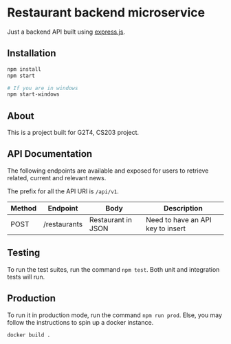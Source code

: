 # Restaurant backend microservice

Just a backend API built using [express.js](https://expressjs.com/).

## Installation

```bash
npm install
npm start

# If you are in windows
npm start-windows
```

## About

This is a project built for G2T4, CS203 project.

## API Documentation

The following endpoints are available and exposed for users to retrieve related, current and relevant news.

The prefix for all the API URI is `/api/v1`.

| Method | Endpoint     | Body               | Description                       |
| ------ | ------------ | ------------------ | --------------------------------- |
| POST   | /restaurants | Restaurant in JSON | Need to have an API key to insert |

## Testing

To run the test suites, run the command `npm test`. Both unit and integration tests will run.

## Production

To run it in production mode, run the command `npm run prod`. Else, you may follow the instructions to spin up a docker instance.

```bash
docker build .
```
